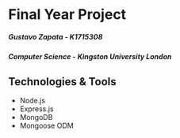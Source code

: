 # Final Year Project

##### Gustavo Zapata - K1715308  
##### Computer Science - Kingston University London  

## Technologies & Tools
 - Node.js
 - Express.js
 - MongoDB
 - Mongoose ODM